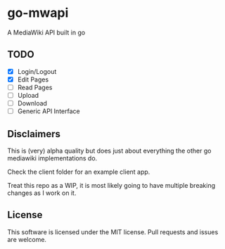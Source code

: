 go-mwapi
========

A MediaWiki API built in go

TODO
----
- [x] Login/Logout
- [x] Edit Pages
- [ ] Read Pages
- [ ] Upload
- [ ] Download
- [ ] Generic API Interface

Disclaimers
-----------

This is (very) alpha quality but does just about everything the other go mediawiki implementations do.

Check the client folder for an example client app.


Treat this repo as a WIP, it is most likely going to have multiple breaking changes as I work on it.

License
-------

This software is licensed under the MIT license. Pull requests and issues are welcome.
